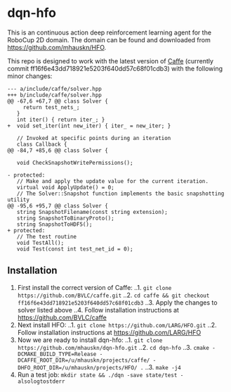 # dqn-hfo

This is an continuous action deep reinforcement learning agent for the
RoboCup 2D domain. The domain can be found and downloaded from
https://github.com/mhauskn/HFO.

This repo is designed to work with the latest version of
[Caffe](https://github.com/BVLC/caffe) (currently commit
ff16f6e43dd718921e5203f640dd57c68f01cdb3) with the following minor
changes:

```
--- a/include/caffe/solver.hpp
+++ b/include/caffe/solver.hpp
@@ -67,6 +67,7 @@ class Solver {
     return test_nets_;
   }
   int iter() { return iter_; }
+  void set_iter(int new_iter) { iter_ = new_iter; }
 
   // Invoked at specific points during an iteration
   class Callback {
@@ -84,7 +85,6 @@ class Solver {
 
   void CheckSnapshotWritePermissions();
 
- protected:
   // Make and apply the update value for the current iteration.
   virtual void ApplyUpdate() = 0;
   // The Solver::Snapshot function implements the basic snapshotting utility
@@ -95,6 +95,7 @@ class Solver {
   string SnapshotFilename(const string extension);
   string SnapshotToBinaryProto();
   string SnapshotToHDF5();
+ protected:
   // The test routine
   void TestAll();
   void Test(const int test_net_id = 0);
```

## Installation

1. First install the correct version of Caffe:
..1. ```git clone https://github.com/BVLC/caffe.git```
..2. ```cd caffe && git checkout ff16f6e43dd718921e5203f640dd57c68f01cdb3```
..3. Apply the changes to solver listed above
..4. Follow installation instructions at https://github.com/BVLC/caffe
2. Next install HFO:
..1. ```git clone https://github.com/LARG/HFO.git```
..2. Follow installation instructions at https://github.com/LARG/HFO
3. Now we are ready to install dqn-hfo:
..1. ```git clone https://github.com/mhauskn/dqn-hfo.git```
..2. ```cd dqn-hfo```
..3. ```cmake -DCMAKE_BUILD_TYPE=Release -DCAFFE_ROOT_DIR=/u/mhauskn/projects/caffe/ -DHFO_ROOT_DIR=/u/mhauskn/projects/HFO/ .```
..3. ```make -j4```
4. Run a test job: ```mkdir state && ./dqn -save state/test -alsologtostderr```